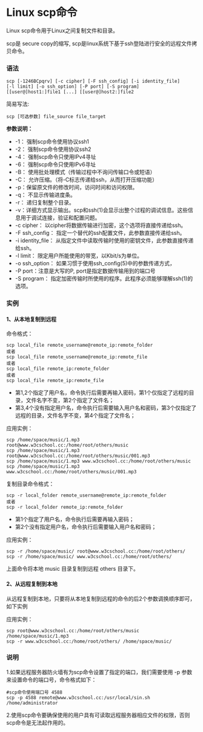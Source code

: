 
# Linux scp命令



Linux scp命令用于Linux之间复制文件和目录。

scp是 secure copy的缩写, scp是linux系统下基于ssh登陆进行安全的远程文件拷贝命令。

### 语法

```
scp [-1246BCpqrv] [-c cipher] [-F ssh_config] [-i identity_file]
[-l limit] [-o ssh_option] [-P port] [-S program]
[[user@]host1:]file1 [...] [[user@]host2:]file2

```

简易写法:

```
scp [可选参数] file_source file_target 

```

**参数说明：**

*   -1： 强制scp命令使用协议ssh1
*   -2： 强制scp命令使用协议ssh2
*   -4： 强制scp命令只使用IPv4寻址
*   -6： 强制scp命令只使用IPv6寻址
*   -B： 使用批处理模式（传输过程中不询问传输口令或短语）
*   -C： 允许压缩。（将-C标志传递给ssh，从而打开压缩功能）
*   -p：保留原文件的修改时间，访问时间和访问权限。
*   -q： 不显示传输进度条。
*   -r： 递归复制整个目录。
*   -v：详细方式显示输出。scp和ssh(1)会显示出整个过程的调试信息。这些信息用于调试连接，验证和配置问题。
*   -c cipher： 以cipher将数据传输进行加密，这个选项将直接传递给ssh。
*   -F ssh_config： 指定一个替代的ssh配置文件，此参数直接传递给ssh。
*   -i identity_file： 从指定文件中读取传输时使用的密钥文件，此参数直接传递给ssh。
*   -l limit： 限定用户所能使用的带宽，以Kbit/s为单位。
*   -o ssh_option： 如果习惯于使用ssh_config(5)中的参数传递方式，
*   -P port：注意是大写的P, port是指定数据传输用到的端口号
*   -S program： 指定加密传输时所使用的程序。此程序必须能够理解ssh(1)的选项。

### 实例

#### 1、从本地复制到远程

命令格式：

```
scp local_file remote_username@remote_ip:remote_folder 
或者 
scp local_file remote_username@remote_ip:remote_file 
或者 
scp local_file remote_ip:remote_folder 
或者 
scp local_file remote_ip:remote_file 

```

*   第1,2个指定了用户名，命令执行后需要再输入密码，第1个仅指定了远程的目录，文件名字不变，第2个指定了文件名；
*   第3,4个没有指定用户名，命令执行后需要输入用户名和密码，第3个仅指定了远程的目录，文件名字不变，第4个指定了文件名；

应用实例：

```
scp /home/space/music/1.mp3 root@www.w3cschool.cc:/home/root/others/music 
scp /home/space/music/1.mp3 root@www.w3cschool.cc:/home/root/others/music/001.mp3 
scp /home/space/music/1.mp3 www.w3cschool.cc:/home/root/others/music 
scp /home/space/music/1.mp3 www.w3cschool.cc:/home/root/others/music/001.mp3 

```

复制目录命令格式：

```
scp -r local_folder remote_username@remote_ip:remote_folder 
或者 
scp -r local_folder remote_ip:remote_folder 

```

*   第1个指定了用户名，命令执行后需要再输入密码；
*   第2个没有指定用户名，命令执行后需要输入用户名和密码；

应用实例：

```
scp -r /home/space/music/ root@www.w3cschool.cc:/home/root/others/ 
scp -r /home/space/music/ www.w3cschool.cc:/home/root/others/ 

```

上面命令将本地 music 目录复制到远程 others 目录下。

#### 2、从远程复制到本地

从远程复制到本地，只要将从本地复制到远程的命令的后2个参数调换顺序即可，如下实例

应用实例：

```
scp root@www.w3cschool.cc:/home/root/others/music /home/space/music/1.mp3 
scp -r www.w3cschool.cc:/home/root/others/ /home/space/music/

```

### 说明

1.如果远程服务器防火墙有为scp命令设置了指定的端口，我们需要使用 -p 参数来设置命令的端口号，命令格式如下：

```
#scp命令使用端口号 4588
scp -p 4588 remote@www.w3cschool.cc:/usr/local/sin.sh /home/administrator

```

2.使用scp命令要确保使用的用户具有可读取远程服务器相应文件的权限，否则scp命令是无法起作用的。



